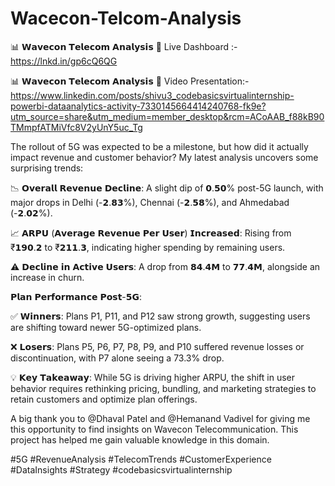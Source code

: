 # Wacecon-Telcom-Analysis

📊 𝗪𝗮𝘃𝗲𝗰𝗼𝗻 𝗧𝗲𝗹𝗲𝗰𝗼𝗺 𝗔𝗻𝗮𝗹𝘆𝘀𝗶𝘀 🚀 Live Dashboard :-https://lnkd.in/gp6cQ6QG

📊 𝗪𝗮𝘃𝗲𝗰𝗼𝗻 𝗧𝗲𝗹𝗲𝗰𝗼𝗺 𝗔𝗻𝗮𝗹𝘆𝘀𝗶𝘀 🚀 Video Presentation:- https://www.linkedin.com/posts/shivu3_codebasicsvirtualinternship-powerbi-dataanalytics-activity-7330145664414240768-fk9e?utm_source=share&utm_medium=member_desktop&rcm=ACoAAB_f88kB90TMmpfATMiVfc8V2yUnY5uc_Tg

The rollout of 5G was expected to be a milestone, but how did it actually impact revenue and customer behavior? My latest analysis uncovers some surprising trends:

📉 𝗢𝘃𝗲𝗿𝗮𝗹𝗹 𝗥𝗲𝘃𝗲𝗻𝘂𝗲 𝗗𝗲𝗰𝗹𝗶𝗻𝗲: A slight dip of 𝟬.𝟱𝟬% post-5G launch, with major drops in Delhi (-𝟮.𝟴𝟯%), Chennai (-𝟮.𝟱𝟴%), and Ahmedabad (-𝟮.𝟬𝟮%).

📈 𝗔𝗥𝗣𝗨 (𝗔𝘃𝗲𝗿𝗮𝗴𝗲 𝗥𝗲𝘃𝗲𝗻𝘂𝗲 𝗣𝗲𝗿 𝗨𝘀𝗲𝗿) 𝗜𝗻𝗰𝗿𝗲𝗮𝘀𝗲𝗱: Rising from ₹𝟭𝟵𝟬.𝟮 to ₹𝟮𝟭𝟭.𝟯, indicating higher spending by remaining users.

⚠️ 𝗗𝗲𝗰𝗹𝗶𝗻𝗲 𝗶𝗻 𝗔𝗰𝘁𝗶𝘃𝗲 𝗨𝘀𝗲𝗿𝘀: A drop from 𝟴𝟰.𝟰𝗠 to 𝟳𝟳.𝟰𝗠, alongside an increase in churn.

𝗣𝗹𝗮𝗻 𝗣𝗲𝗿𝗳𝗼𝗿𝗺𝗮𝗻𝗰𝗲 𝗣𝗼𝘀𝘁-𝟱𝗚:

✅ 𝗪𝗶𝗻𝗻𝗲𝗿𝘀: Plans P1, P11, and P12 saw strong growth, suggesting users are shifting toward newer 5G-optimized plans.

❌ 𝗟𝗼𝘀𝗲𝗿𝘀: Plans P5, P6, P7, P8, P9, and P10 suffered revenue losses or discontinuation, with P7 alone seeing a 73.3% drop.

💡 𝗞𝗲𝘆 𝗧𝗮𝗸𝗲𝗮𝘄𝗮𝘆: While 5G is driving higher ARPU, the shift in user behavior requires rethinking pricing, bundling, and marketing strategies to retain customers and optimize plan offerings.

A big thank you to @Dhaval Patel and @Hemanand Vadivel for giving me this opportunity to find insights on Wavecon Telecommunication. This project has helped me gain valuable knowledge in this domain.

#5G #RevenueAnalysis #TelecomTrends #CustomerExperience #DataInsights #Strategy #codebasicsvirtualinternship
